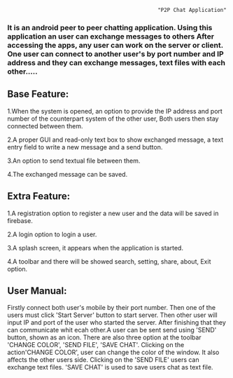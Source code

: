 
                                                    "P2P Chat Application"


### It is an android peer to peer chatting application. Using this application an user can exchange messages to others After accessing the apps, any user can work on the server or client. One user can connect to another user's by port number and IP address and they can exchange messages, text files with each other.....

## Base Feature:

1.When the system is opened, an option to provide the IP address and port number of the counterpart system of the other user, Both users then stay connected between them.

2.A proper GUI and read-only text box to show exchanged message, a text entry field to write a new message and a send button.

3.An option to send textual file between them.

4.The exchanged message can be saved.


## Extra Feature:

1.A registration option to register a new user and the data will be saved in firebase.

2.A login option to login a user.

3.A splash screen, it appears when the application is started.

4.A toolbar and there will be showed search, setting, share, about, Exit option.


## User Manual:
Firstly connect both user's mobile by their port number. Then one of the users must click 'Start Server' button to start server. Then other user will input IP and port of the user who started the server. After finishing that they can communicate whit ecah other.A user can be sent send using 'SEND' button, shown as an icon.
There are also three option at the toolbar 'CHANGE COLOR', 'SEND FILE', 'SAVE CHAT'. Clicking on the action'CHANGE COLOR', user can change the color of the window. It also affects the other users side. Clicking on the 'SEND FILE' users can exchange text files.
'SAVE CHAT' is used to save users chat as text file.
